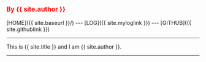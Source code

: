 ---
---
<span style="color:red; font-weight:bold; font-size:larger;">By {{ site.author }}</span>
<br> <br>
[HOME]({{ site.baseurl }}/) ---
[LOG]({{ site.myloglink }}) ---
[GITHUB]({{ site.githublink }})
<br>
<hr>
This is {{ site.title }} and I am {{ site.author }}.
<br>
<hr>
